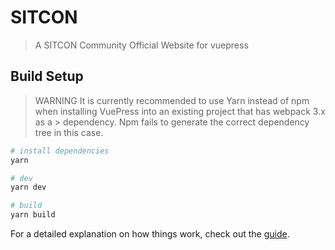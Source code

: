 # SITCON

> A SITCON Community Official Website for vuepress

## Build Setup

> WARNING
> It is currently recommended to use Yarn instead of npm when installing VuePress into an existing project that has webpack 3.x as a > dependency. Npm fails to generate the correct dependency tree in this case.

```bash
# install dependencies
yarn

# dev
yarn dev

# build
yarn build
```

For a detailed explanation on how things work, check out the [guide](https://vuepress.vuejs.org/guide).
